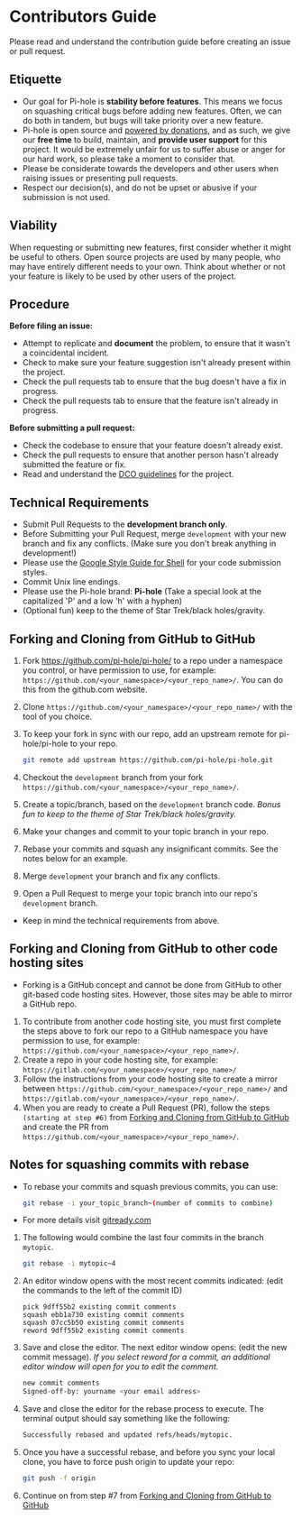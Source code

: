 # Contributors Guide

Please read and understand the contribution guide before creating an issue or pull request.

## Etiquette

- Our goal for Pi-hole is **stability before features**. This means we focus on squashing critical bugs before adding new features. Often, we can do both in tandem, but bugs will take priority over a new feature.
- Pi-hole is open source and [powered by donations](https://pi-hole.net/donate/), and as such, we give our **free time** to build, maintain, and **provide user support** for this project. It would be extremely unfair for us to suffer abuse or anger for our hard work, so please take a moment to consider that.
- Please be considerate towards the developers and other users when raising issues or presenting pull requests.
- Respect our decision(s), and do not be upset or abusive if your submission is not used.

## Viability

When requesting or submitting new features, first consider whether it might be useful to others. Open source projects are used by many people, who may have entirely different needs to your own. Think about whether or not your feature is likely to be used by other users of the project.

## Procedure

**Before filing an issue:**

- Attempt to replicate and **document** the problem, to ensure that it wasn't a coincidental incident.
- Check to make sure your feature suggestion isn't already present within the project.
- Check the pull requests tab to ensure that the bug doesn't have a fix in progress.
- Check the pull requests tab to ensure that the feature isn't already in progress.

**Before submitting a pull request:**

- Check the codebase to ensure that your feature doesn't already exist.
- Check the pull requests to ensure that another person hasn't already submitted the feature or fix.
- Read and understand the [DCO guidelines](https://github.com/pi-hole/pi-hole/wiki/Contributing-to-the-project) for the project.

## Technical Requirements

- Submit Pull Requests to the **development branch only**.
- Before Submitting your Pull Request, merge `development` with your new branch and fix any conflicts. (Make sure you don't break anything in development!)
- Please use the [Google Style Guide for Shell](https://google.github.io/styleguide/shell.xml) for your code submission styles.
- Commit Unix line endings.
- Please use the Pi-hole brand: **Pi-hole** (Take a special look at the capitalized 'P' and a low 'h' with a hyphen)
- (Optional fun) keep to the theme of Star Trek/black holes/gravity.

## Forking and Cloning from GitHub to GitHub

1. Fork <https://github.com/pi-hole/pi-hole/> to a repo under a namespace you control, or have permission to use, for example: `https://github.com/<your_namespace>/<your_repo_name>/`. You can do this from the github.com website.
2. Clone `https://github.com/<your_namespace>/<your_repo_name>/` with the tool of you choice.
3. To keep your fork in sync with our repo, add an upstream remote for pi-hole/pi-hole to your repo.

    ```bash
    git remote add upstream https://github.com/pi-hole/pi-hole.git
    ```

4. Checkout the `development` branch from your fork `https://github.com/<your_namespace>/<your_repo_name>/`.
5. Create a topic/branch, based on the `development` branch code. *Bonus fun to keep to the theme of Star Trek/black holes/gravity.*
6. Make your changes and commit to your topic branch in your repo.
7. Rebase your commits and squash any insignificant commits. See the notes below for an example.
8. Merge `development` your branch and fix any conflicts.
9. Open a Pull Request to merge your topic branch into our repo's `development` branch.

- Keep in mind the technical requirements from above.

## Forking and Cloning from GitHub to other code hosting sites

- Forking is a GitHub concept and cannot be done from GitHub to other git-based code hosting sites. However, those sites may be able to mirror a GitHub repo.

1. To contribute from another code hosting site, you must first complete the steps above to fork our repo to a GitHub namespace you have permission to use, for example: `https://github.com/<your_namespace>/<your_repo_name>/`.
2. Create a repo in your code hosting site, for example: `https://gitlab.com/<your_namespace>/<your_repo_name>/`
3. Follow the instructions from your code hosting site to create a mirror between `https://github.com/<your_namespace>/<your_repo_name>/` and `https://gitlab.com/<your_namespace>/<your_repo_name>/`.
4. When you are ready to create a Pull Request (PR), follow the steps `(starting at step #6)` from [Forking and Cloning from GitHub to GitHub](#forking-and-cloning-from-github-to-github) and create the PR from `https://github.com/<your_namespace>/<your_repo_name>/`.

## Notes for squashing commits with rebase

- To rebase your commits and squash previous commits, you can use:

    ```bash
    git rebase -i your_topic_branch~(number of commits to combine)
    ```

- For more details visit [gitready.com](http://gitready.com/advanced/2009/02/10/squashing-commits-with-rebase.html)

1. The following would combine the last four commits in the branch `mytopic`.

    ```bash
    git rebase -i mytopic~4
    ```

2. An editor window opens with the most recent commits indicated: (edit the commands to the left of the commit ID)

    ```gitattributes
    pick 9dff55b2 existing commit comments
    squash ebb1a730 existing commit comments
    squash 07cc5b50 existing commit comments
    reword 9dff55b2 existing commit comments
    ```

3. Save and close the editor. The next editor window opens: (edit the new commit message). *If you select reword for a commit, an additional editor window will open for you to edit the comment.*

    ```bash
    new commit comments
    Signed-off-by: yourname <your email address>
    ```

4. Save and close the editor for the rebase process to execute. The terminal output should say something like the following:

    ```bash
    Successfully rebased and updated refs/heads/mytopic.
    ```

5. Once you have a successful rebase, and before you sync your local clone, you have to force push origin to update your repo:

    ```bash
    git push -f origin
    ```

6. Continue on from step #7 from [Forking and Cloning from GitHub to GitHub](#forking-and-cloning-from-github-to-github)
